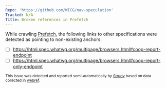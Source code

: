 ```yaml
---
Repo: 'https://github.com/WICG/nav-speculation'
Tracked: N/A
Title: Broken references in Prefetch
---
```


While crawling [Prefetch](https://wicg.github.io/nav-speculation/prefetch.html), the following links to other specifications were detected as pointing to non-existing anchors:
* [ ] https://html.spec.whatwg.org/multipage/browsers.html#coop-report-endpoint
* [ ] https://html.spec.whatwg.org/multipage/browsers.html#coop-report-only-endpoint

<sub>This issue was detected and reported semi-automatically by [Strudy](https://github.com/w3c/strudy/) based on data collected in [webref](https://github.com/w3c/webref/).</sub>

